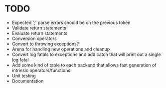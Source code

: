 # TODO
- Expected ';' parse errors should be on the previous token
- Validate return statements
- Evaluate return statements
- Conversion operators
- Convert to throwing exceptions?
- Arena for handling new operations and cleanup
- Convert log fatals to exceptions and add catch that will print out a single log fatal
- Add some kind of table to each backend that allows fast generation of intrinsic operators/functions
- Unit testing
- Documentation
